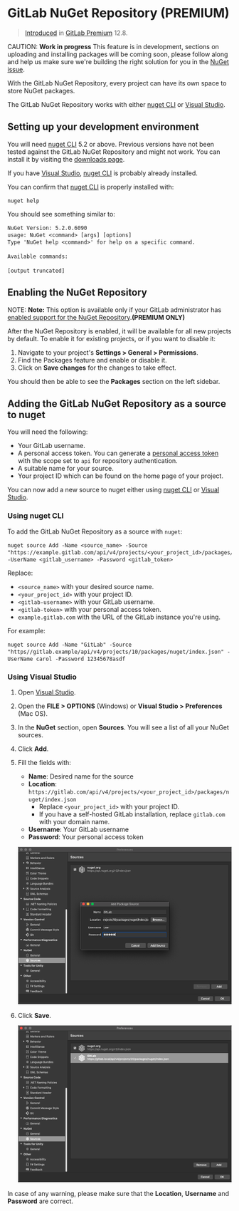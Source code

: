 # GitLab NuGet Repository **(PREMIUM)**

> [Introduced](https://gitlab.com/gitlab-org/gitlab/issues/20050) in [GitLab Premium](https://about.gitlab.com/pricing/) 12.8.

CAUTION: **Work in progress**
This feature is in development, sections on uploading and installing packages will be coming soon, please follow along and help us make sure we're building the right solution for you in the [NuGet issue](https://gitlab.com/gitlab-org/gitlab/issues/20050).

With the GitLab NuGet Repository, every project can have its own space to store NuGet packages.

The GitLab NuGet Repository works with either [nuget CLI](https://www.nuget.org/) or [Visual Studio](https://visualstudio.microsoft.com/vs/).

## Setting up your development environment

You will need [nuget CLI](https://www.nuget.org/) 5.2 or above. Previous versions have not been tested against the GitLab NuGet Repository and might not work. You can install it by visiting the [downloads page](https://www.nuget.org/downloads).

If you have [Visual Studio](https://visualstudio.microsoft.com/vs/), [nuget CLI](https://www.nuget.org/) is probably already installed.

You can confirm that [nuget CLI](https://www.nuget.org/) is properly installed with:

```shell
nuget help
```

You should see something similar to:

```
NuGet Version: 5.2.0.6090
usage: NuGet <command> [args] [options]
Type 'NuGet help <command>' for help on a specific command.

Available commands:

[output truncated]
```

## Enabling the NuGet Repository

NOTE: **Note:**
This option is available only if your GitLab administrator has
[enabled support for the NuGet Repository](../../../administration/packages/index.md).**(PREMIUM ONLY)**

After the NuGet Repository is enabled, it will be available for all new projects
by default. To enable it for existing projects, or if you want to disable it:

1. Navigate to your project's **Settings > General > Permissions**.
1. Find the Packages feature and enable or disable it.
1. Click on **Save changes** for the changes to take effect.

You should then be able to see the **Packages** section on the left sidebar.

## Adding the GitLab NuGet Repository as a source to nuget

You will need the following:

- Your GitLab username.
- A personal access token. You can generate a [personal access token](../../../user/profile/personal_access_tokens.md) with the scope set to `api` for repository authentication.
- A suitable name for your source.
- Your project ID which can be found on the home page of your project.

You can now add a new source to nuget either using [nuget CLI](https://www.nuget.org/) or [Visual Studio](https://visualstudio.microsoft.com/vs/).

### Using nuget CLI

To add the GitLab NuGet Repository as a source with `nuget`:

```shell
nuget source Add -Name <source_name> -Source "https://example.gitlab.com/api/v4/projects/<your_project_id>/packages/nuget/index.json" -UserName <gitlab_username> -Password <gitlab_token>
```

Replace:

- `<source_name>` with your desired source name.
- `<your_project_id>` with your project ID.
- `<gitlab-username>` with your GitLab username.
- `<gitlab-token>` with your personal access token.
- `example.gitlab.com` with the URL of the GitLab instance you're using.

For example:

```shell
nuget source Add -Name "GitLab" -Source "https//gitlab.example/api/v4/projects/10/packages/nuget/index.json" -UserName carol -Password 12345678asdf
```

### Using Visual Studio

1. Open [Visual Studio](https://visualstudio.microsoft.com/vs/).
1. Open the **FILE > OPTIONS** (Windows) or **Visual Studio > Preferences** (Mac OS).
1. In the **NuGet** section, open **Sources**. You will see a list of all your NuGet sources.
1. Click **Add**.
1. Fill the fields with:
   - **Name**: Desired name for the source
   - **Location**: `https://gitlab.com/api/v4/projects/<your_project_id>/packages/nuget/index.json`
     - Replace `<your_project_id>` with your project ID.
     - If you have a self-hosted GitLab installation, replace `gitlab.com` with your domain name.
   - **Username**: Your GitLab username
   - **Password**: Your personal access token

   ![Visual Studio Adding a NuGet source](img/visual_studio_adding_nuget_source.png)

1. Click **Save**.

   ![Visual Studio NuGet source added](img/visual_studio_nuget_source_added.png)

In case of any warning, please make sure that the **Location**, **Username** and **Password** are correct.
